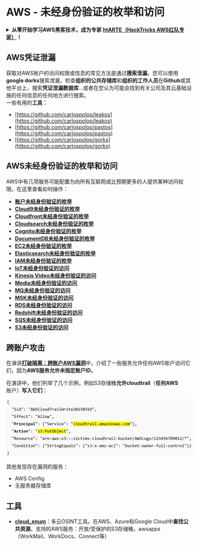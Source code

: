 # AWS - 未经身份验证的枚举和访问

<details>

<summary><strong>从零开始学习AWS黑客技术，成为专家</strong> <a href="https://training.hacktricks.xyz/courses/arte"><strong>htARTE（HackTricks AWS红队专家）</strong></a><strong>！</strong></summary>

支持HackTricks的其他方式：

* 如果您想看到您的**公司在HackTricks中做广告**或**下载PDF格式的HackTricks**，请查看[**订阅计划**](https://github.com/sponsors/carlospolop)!
* 获取[**官方PEASS和HackTricks周边产品**](https://peass.creator-spring.com)
* 探索[**PEASS家族**](https://opensea.io/collection/the-peass-family)，我们独家的[**NFTs**](https://opensea.io/collection/the-peass-family)收藏品
* **加入** 💬 [**Discord群**](https://discord.gg/hRep4RUj7f) 或 [**电报群**](https://t.me/peass) 或在**Twitter**上关注我们 🐦 [**@hacktricks\_live**](https://twitter.com/hacktricks\_live)**。**
* 通过向[**HackTricks**](https://github.com/carlospolop/hacktricks)和[**HackTricks Cloud**](https://github.com/carlospolop/hacktricks-cloud) github仓库提交PR来分享您的黑客技巧。

</details>

## AWS凭证泄漏

获取对AWS账户的访问权限或信息的常见方法是通过**搜索泄漏**。您可以使用**google dorks**搜索泄漏，检查**组织的公共存储库**和**组织的工作人员**在**Github**或其他平台上，搜索**凭证泄漏数据库**...或者在您认为可能会找到有关公司及其云基础设施的任何信息的任何地方进行搜索。\
一些有用的**工具**：

* [https://github.com/carlospolop/leakos](https://github.com/carlospolop/leakos)
* [https://github.com/carlospolop/pastos](https://github.com/carlospolop/pastos)
* [https://github.com/carlospolop/gorks](https://github.com/carlospolop/gorks)

## AWS未经身份验证的枚举和访问

AWS中有几项服务可能配置为向所有互联网或比预期更多的人提供某种访问权限。在这里查看如何操作：

* [**账户未经身份验证的枚举**](aws-accounts-unauthenticated-enum.md)
* [**Cloud9未经身份验证的枚举**](https://github.com/carlospolop/hacktricks-cloud/blob/master/pentesting-cloud/aws-security/aws-unauthenticated-enum-access/broken-reference/README.md)
* [**Cloudfront未经身份验证的枚举**](aws-cloudfront-unauthenticated-enum.md)
* [**Cloudsearch未经身份验证的枚举**](https://github.com/carlospolop/hacktricks-cloud/blob/master/pentesting-cloud/aws-security/aws-unauthenticated-enum-access/broken-reference/README.md)
* [**Cognito未经身份验证的枚举**](aws-cognito-unauthenticated-enum.md)
* [**DocumentDB未经身份验证的枚举**](aws-documentdb-enum.md)
* [**EC2未经身份验证的枚举**](aws-ec2-unauthenticated-enum.md)
* [**Elasticsearch未经身份验证的枚举**](aws-elasticsearch-unauthenticated-enum.md)
* [**IAM未经身份验证的枚举**](aws-iam-and-sts-unauthenticated-enum.md)
* [**IoT未经身份验证的访问**](aws-iot-unauthenticated-enum.md)
* [**Kinesis Video未经身份验证的访问**](aws-kinesis-video-unauthenticated-enum.md)
* [**Media未经身份验证的访问**](aws-media-unauthenticated-enum.md)
* [**MQ未经身份验证的访问**](aws-mq-unauthenticated-enum.md)
* [**MSK未经身份验证的访问**](aws-msk-unauthenticated-enum.md)
* [**RDS未经身份验证的访问**](aws-rds-unauthenticated-enum.md)
* [**Redshift未经身份验证的访问**](aws-redshift-unauthenticated-enum.md)
* [**SQS未经身份验证的访问**](aws-sqs-unauthenticated-enum.md)
* [**S3未经身份验证的访问**](aws-s3-unauthenticated-enum.md)

## 跨账户攻击

在演讲[**打破隔离：跨账户AWS漏洞**](https://www.youtube.com/watch?v=JfEFIcpJ2wk)中，介绍了一些服务允许任何AWS账户访问它们，因为**AWS服务允许未指定账户ID**。

在演讲中，他们列举了几个示例，例如S3存储桶**允许cloudtrail**（**任何AWS**账户）**写入它们**：

![](<../../../.gitbook/assets/image (260).png>)

其他发现存在漏洞的服务：

* AWS Config
* 无服务器存储库

## 工具

* [**cloud\_enum**](https://github.com/initstring/cloud\_enum)：多云OSINT工具。在AWS、Azure和Google Cloud中**查找公共资源**。支持的AWS服务：开放/受保护的S3存储桶，awsapps（WorkMail、WorkDocs、Connect等）

